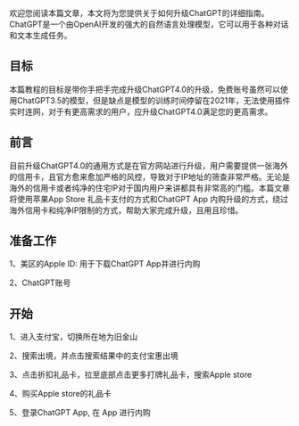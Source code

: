 欢迎您阅读本篇文章，本文将为您提供关于如何升级ChatGPT的详细指南。ChatGPT是一个由OpenAI开发的强大的自然语言处理模型，它可以用于各种对话和文本生成任务。

## 目标

本篇教程的目标是带你手把手完成升级ChatGPT4.0的升级，免费账号虽然可以使用ChatGPT3.5的模型，但是缺点是模型的训练时间停留在2021年，无法使用插件实时连网，对于有更高需求的用户，应升级ChatGPT4.0满足您的更高需求。

## 前言

目前升级ChatGPT4.0的通用方式是在官方网站进行升级，用户需要提供一张海外的信用卡，且官方愈来愈加严格的风控，导致对于IP地址的筛查非常严格。无论是海外的信用卡或者纯净的住宅IP对于国内用户来讲都具有非常高的门槛。本篇文章将使用苹果App Store 礼品卡支付的方式和ChatGPT App 内购升级的方式，绕过海外信用卡和纯净IP限制的方式，帮助大家完成升级，且用且珍惜。

## 准备工作

1、美区的Apple ID: 用于下载ChatGPT App并进行内购

2、ChatGPT账号

## 开始

1、进入支付宝，切换所在地为旧金山

2、搜索出境，并点击搜索结果中的支付宝惠出境

3、点击折扣礼品卡，拉至底部点击更多打牌礼品卡，搜索Apple store

4、购买Apple store的礼品卡

5、登录ChatGPT App, 在 App 进行内购
